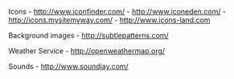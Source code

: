 

Icons
    - http://www.iconfinder.com/
    - http://www.iconeden.com/
    - http://icons.mysitemyway.com/
    - http://www.icons-land.com

Background images
    - http://subtlepatterns.com/

Weather Service
    - http://openweathermap.org/

Sounds
    - http://www.soundjay.com/